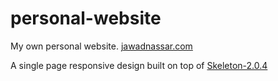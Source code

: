 # personal-website
My own personal website. [jawadnassar.com](http://jawadnassar.com)

A single page responsive design built on top of [Skeleton-2.0.4](http://getskeleton.com/)
